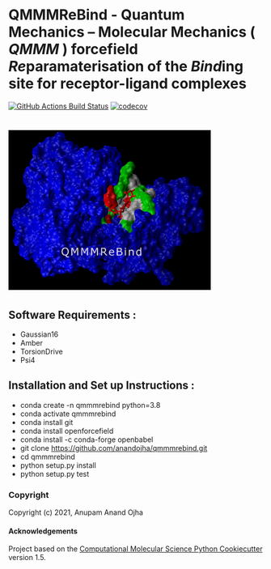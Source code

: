 # QMMMReBind - Quantum Mechanics – Molecular Mechanics ( *QMMM* ) forcefield *Re*paramaterisation of the *Bind*ing site for receptor-ligand complexes

[//]: # (Badges)
[![GitHub Actions Build Status](https://github.com/anandojha/qmmmrebind/workflows/CI/badge.svg)](https://github.com/anandojha/qmmmrebind/actions?query=workflow%3ACI)
[![codecov](https://codecov.io/gh/anandojha/QMMMReBind/branch/master/graph/badge.svg)](https://codecov.io/gh/anandojha/QMMMReBind/branch/master)

# <img src="https://github.com/anandojha/qmmmrebind/blob/main/images/qmmmrebind_logo.jpg" width="400">


## Software Requirements :
* Gaussian16
* Amber
* TorsionDrive
* Psi4

## Installation and Set up Instructions :
* conda create -n qmmmrebind python=3.8
* conda activate qmmmrebind
* conda install git 
* conda install openforcefield
* conda install -c conda-forge openbabel 
* git clone https://github.com/anandojha/qmmmrebind.git
* cd qmmmrebind
* python setup.py install
* python setup.py test 

### Copyright

Copyright (c) 2021, Anupam Anand Ojha

#### Acknowledgements
 
Project based on the 
[Computational Molecular Science Python Cookiecutter](https://github.com/molssi/cookiecutter-cms) version 1.5.
